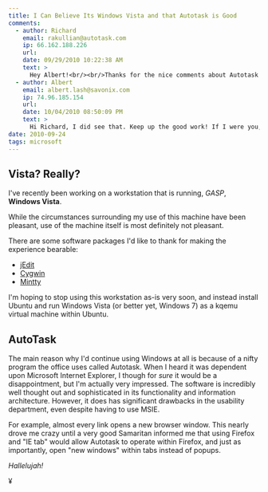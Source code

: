 ```yaml
---
title: I Can Believe Its Windows Vista and that Autotask is Good 
comments:
  - author: Richard
    email: rakullian@autotask.com
    ip: 66.162.188.226
    url:
    date: 09/29/2010 10:22:38 AM
    text: >
      Hey Albert!<br/><br/>Thanks for the nice comments about Autotask! I wanted to let you know that we did make sections of Autotask Cross-browser independent just last week as part of our most recent release!<br/><br/>All the best,<br/><br/>Richard<br/>
  - author: Albert
    email: albert.lash@savonix.com
    ip: 74.96.185.154
    url:
    date: 10/04/2010 08:50:09 PM
    text: >
      Hi Richard, I did see that. Keep up the good work! If I were you, I'd use AJAX, not Direct X.
date: 2010-09-24
tags: microsoft
---
```

## **Vista? Really?**
I've recently been working on a workstation that is running, *GASP*, **Windows Vista**.

While the circumstances surrounding my use of this machine have been pleasant, use of the machine itself is most definitely not pleasant.

There are some software packages I'd like to thank for making the experience bearable:

* [jEdit](http://www.docunext.com/wiki/Jedit)
* [Cygwin](http://www.docunext.com/wiki/Cygwin)
* [Mintty](http://www.docunext.com/wiki/Mintty)

I'm hoping to stop using this workstation as-is very soon, and instead install Ubuntu and run Windows Vista (or better yet, Windows 7) as a kqemu virtual machine within Ubuntu.

## **AutoTask**
The main reason why I'd continue using Windows at all is because of a nifty program the office uses called Autotask. When I heard it was dependent upon Microsoft Internet Explorer, I though for *sure* it would be a disappointment, but I'm actually very impressed. The software is incredibly well thought out and sophisticated in its functionality and information architecture. However, it  does has significant drawbacks in the usability department, even despite having to use MSIE.

For example, almost every link opens a new browser window. This nearly drove me crazy until a very good Samaritan informed me that using Firefox and "IE tab" would allow Autotask to operate within Firefox, and just as importantly, open "new windows" within tabs instead of popups.

*Hallelujah!*

¥

